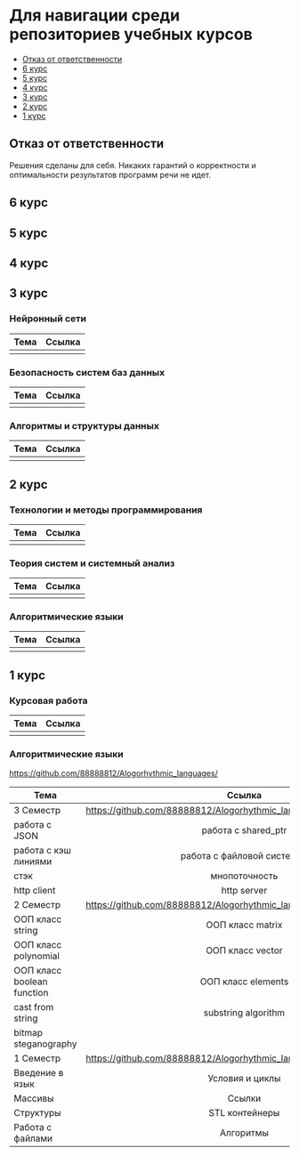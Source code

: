 <h1>Для навигации среди репозиториев учебных курсов</h1>

* [Отказ от ответственности](#отказ-от-ответственности)
* [6 курс](#6-курс)
* [5 курс](#5-курс)
* [4 курс](#4-курс)
* [3 курс](#3-курс)
* [2 курс](#2-курс)
* [1 курс](#1-курс)

## Отказ от ответственности

Решения сделаны для себя. Никаких гарантий о корректности и оптимальности результатов
программ речи не идет.

## 6 курс

## 5 курс

## 4 курс

## 3 курс

<h3> Нейронный сети </h3>

| Тема | Ссылка |
|------|:------:|
|      |        |

<h3> Безопасность систем баз данных </h3>

| Тема | Ссылка |
|------|:------:|
|      |        |

<h3> Алгоритмы и структуры данных</h3>

| Тема | Ссылка |
|------|:------:|
|      |        |

## 2 курс

<h3> Технологии и методы программирования </h3>

| Тема | Ссылка |
|------|:------:|
|      |        |

<h3> Теория систем и системный анализ </h3>

| Тема | Ссылка |
|------|:------:|
|      |        |

<h3> Алгоритмические языки </h3>

| Тема | Ссылка |
|------|:------:|
|      |        |

## 1 курс

<h3> Курсовая работа </h3>

| Тема | Ссылка |
|------|:------:|
|      |        |

<h3> Алгоритмические языки </h3>

https://github.com/88888812/Alogorhythmic_languages/

| Тема                       |                                Ссылка                                |
|----------------------------|:--------------------------------------------------------------------:|
| 3 Семестр                  | https://github.com/88888812/Alogorhythmic_languages/tree/master/3sem |
| работа с JSON              |                         работа с shared_ptr                          |
| работа с кэш линиями       |                      работа с файловой системой                      |
| стэк                       |                            мнопоточность                             |
| http client                |                             http server                              |
| 2 Семестр                  | https://github.com/88888812/Alogorhythmic_languages/tree/master/2sem |
| ООП класс string           |                           ООП класс matrix                           |
| ООП класс polynomial       |                           ООП класс vector                           |
| ООП класс boolean function |                          ООП класс elements                          |
| cast from string           |                         substring algorithm                          |
| bitmap steganography       |                                                                      |
| 1 Семестр                  | https://github.com/88888812/Alogorhythmic_languages/tree/master/1sem |
| Введение в язык            |                           Условия и циклы                            |
| Массивы                    |                                Ссылки                                |
| Структуры                  |                            STL контейнеры                            |
| Работа с файлами           |                              Алгоритмы                               |


